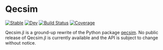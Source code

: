 # Qecsim

[![Stable](https://img.shields.io/badge/docs-stable-blue.svg)](https://dkt29.github.io/Qecsim.jl/stable)
[![Dev](https://img.shields.io/badge/docs-dev-blue.svg)](https://dkt29.github.io/Qecsim.jl/dev)
[![Build Status](https://github.com/dkt29/Qecsim.jl/workflows/CI/badge.svg)](https://github.com/dkt29/Qecsim.jl/actions)
[![Coverage](https://codecov.io/gh/dkt29/Qecsim.jl/branch/main/graph/badge.svg?token=RDJNP9JX32)](https://codecov.io/gh/dkt29/Qecsim.jl)

Qecsim.jl is a ground-up rewrite of the Python package
[qecsim](https://github.com/qecsim/qecsim). No public release of Qecsim.jl is
currently available and the API is subject to change without notice.
